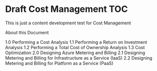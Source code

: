 # Draft Cost Management TOC
This is just a content development test for Cost Management

About this Document

1.0 Performing a Cost Analysis
  1.1 Performing a Return on Investment Analysis
  1.2 Performing a Total Cost of Ownership Analysis
  1.3 Cost Optimization
2.0 Designing Azure Metering and Billing
  2.1 Designing Metering and Billing for Infrastructure as a Service (IaaS) 
  2.2 Designing Metering and Billing for Platform as a Service (PaaS)
